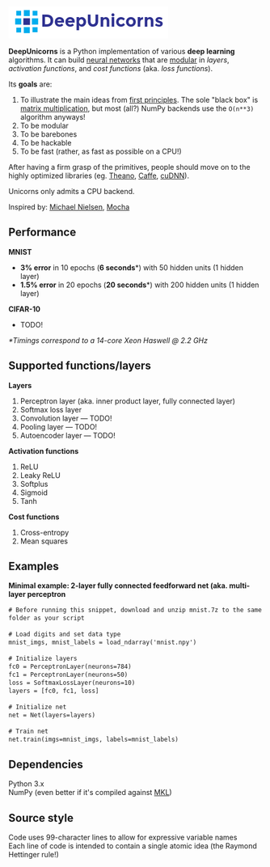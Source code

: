 ![DeepUnicorns](deepunicorns.png)

**DeepUnicorns** is a Python implementation of various **deep learning** algorithms. It can build [neural networks](https://en.wikipedia.org/wiki/Artificial_neural_network) that are [modular](https://en.wikipedia.org/wiki/Modularity) in _layers_, _activation functions_, and _cost functions_ (aka. _loss functions_).

Its __goals__ are:

1. To illustrate the main ideas from [first principles](http://jamesclear.com/first-principles). The sole "black box" is [matrix multiplication](https://en.wikipedia.org/wiki/Matrix_multiplication), but most (all?) NumPy backends use the `O(n**3)` algorithm anyways!
1. To be modular
1. To be barebones
1. To be hackable
1. To be fast (rather, as fast as possible on a CPU!)

After having a firm grasp of the primitives, people should move on to the highly optimized libraries (eg. [Theano](https://github.com/Theano/Theano), [Caffe](https://github.com/BVLC/caffe), [cuDNN](https://github.com/hannes-brt/cudnn-python-wrappers)).

Unicorns only admits a CPU backend.

Inspired by: [Michael Nielsen](http://neuralnetworksanddeeplearning.com), [Mocha](https://github.com/pluskid/Mocha.jl)


## Performance

__MNIST__

- __3% error__ in 10 epochs (__6 seconds__\*) with 50 hidden units (1 hidden layer)
- __1.5% error__ in 20 epochs (__20 seconds__\*) with 200 hidden units (1 hidden layer)

__CIFAR-10__

- TODO!

_\*Timings correspond to a 14-core Xeon Haswell @ 2.2 GHz_

## Supported functions/layers

__Layers__

1. Perceptron layer (aka. inner product layer, fully connected layer)
1. Softmax loss layer
1. Convolution layer — TODO!
1. Pooling layer — TODO!
1. Autoencoder layer — TODO!

__Activation functions__

1. ReLU
1. Leaky ReLU
1. Softplus
1. Sigmoid
1. Tanh

__Cost functions__

1. Cross-entropy
1. Mean squares


## Examples

__Minimal example: 2-layer fully connected feedforward net (aka. multi-layer perceptron__

    # Before running this snippet, download and unzip mnist.7z to the same folder as your script

    # Load digits and set data type
    mnist_imgs, mnist_labels = load_ndarray('mnist.npy')

    # Initialize layers
    fc0 = PerceptronLayer(neurons=784)
    fc1 = PerceptronLayer(neurons=50)
    loss = SoftmaxLossLayer(neurons=10)
    layers = [fc0, fc1, loss]

    # Initialize net
    net = Net(layers=layers)

    # Train net
    net.train(imgs=mnist_imgs, labels=mnist_labels)


## Dependencies

Python 3.x  
NumPy (even better if it's compiled against [MKL](https://software.intel.com/en-us/articles/numpyscipy-with-intel-mkl))


## Source style

Code uses 99-character lines to allow for expressive variable names  
Each line of code is intended to contain a single atomic idea (the Raymond Hettinger rule!)
